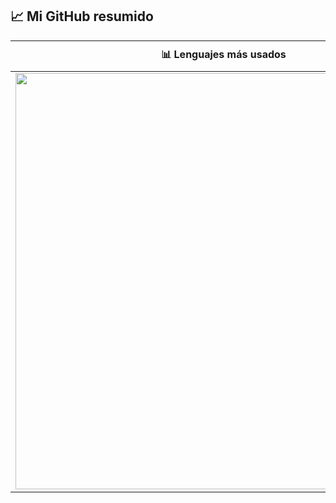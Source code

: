 ## 📈 Mi GitHub resumido

| 📊 Lenguajes más usados | 🔎 Otras estadísticas |
|-----------------------|------------------------|
| <img src="https://github-readme-stats.vercel.app/api/top-langs/?username=ennero&layout=compact&langs_count=8&size_weight=0.5&count_weight=0.5" width="666"/> | ![Estadísticas](https://github-readme-stats.vercel.app/api?username=ennero&show_icons=true)  <br> ![GitHub Streak](https://streak-stats.demolab.com/?user=ennero) |
